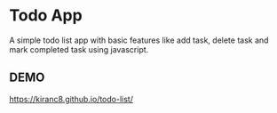 # Todo App

A simple todo list app with basic features like add task, delete task and mark completed task using javascript.

## DEMO

https://kiranc8.github.io/todo-list/

